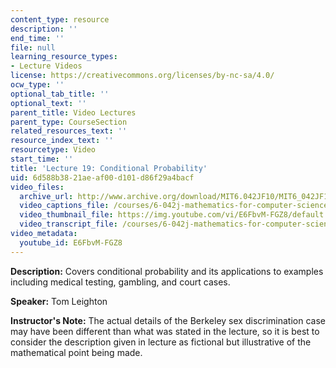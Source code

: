 ```yaml
---
content_type: resource
description: ''
end_time: ''
file: null
learning_resource_types:
- Lecture Videos
license: https://creativecommons.org/licenses/by-nc-sa/4.0/
ocw_type: ''
optional_tab_title: ''
optional_text: ''
parent_title: Video Lectures
parent_type: CourseSection
related_resources_text: ''
resource_index_text: ''
resourcetype: Video
start_time: ''
title: 'Lecture 19: Conditional Probability'
uid: 6d588b38-21ae-af00-d101-d86f29a4bacf
video_files:
  archive_url: http://www.archive.org/download/MIT6.042JF10/MIT6_042JF10_lec19_300k.mp4
  video_captions_file: /courses/6-042j-mathematics-for-computer-science-fall-2010/260f5c2f0c955cd0a1c48929a058d7cf_E6FbvM-FGZ8.vtt
  video_thumbnail_file: https://img.youtube.com/vi/E6FbvM-FGZ8/default.jpg
  video_transcript_file: /courses/6-042j-mathematics-for-computer-science-fall-2010/472fb084c579c044b7c3ee7a0f86d8ff_E6FbvM-FGZ8.pdf
video_metadata:
  youtube_id: E6FbvM-FGZ8
---
```


**Description:** Covers conditional probability and its applications to examples including medical testing, gambling, and court cases.

**Speaker:** Tom Leighton

**Instructor's Note:** The actual details of the Berkeley sex discrimination case may have been different than what was stated in the lecture, so it is best to consider the description given in lecture as fictional but illustrative of the mathematical point being made.

